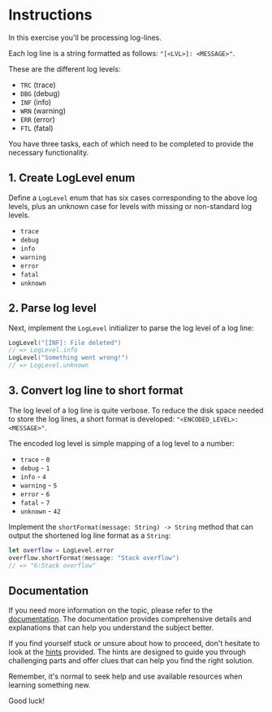# Instructions

In this exercise you'll be processing log-lines.

Each log line is a string formatted as follows: `"[<LVL>]: <MESSAGE>"`.

These are the different log levels:

- `TRC` (trace)
- `DBG` (debug)
- `INF` (info)
- `WRN` (warning)
- `ERR` (error)
- `FTL` (fatal)

You have three tasks, each of which need to be completed to provide the necessary functionality.

## 1. Create LogLevel enum

Define a `LogLevel` enum that has six cases corresponding to the above log levels, plus an unknown case for levels with missing or non-standard log levels.

- `trace`
- `debug`
- `info`
- `warning`
- `error`
- `fatal`
- `unknown`

## 2. Parse log level

Next, implement the `LogLevel` initializer to parse the log level of a log line:

```swift
LogLevel("[INF]: File deleted")
// => LogLevel.info
LogLevel("Something went wrong!")
// => LogLevel.unknown
```

## 3. Convert log line to short format

The log level of a log line is quite verbose. To reduce the disk space needed to store the log lines, a short format is developed: `"<ENCODED_LEVEL>:<MESSAGE>"`.

The encoded log level is simple mapping of a log level to a number:

- `trace` - `0`
- `debug` - `1`
- `info` - `4`
- `warning` - `5`
- `error` - `6`
- `fatal` - `7`
- `unknown` - `42`

Implement the `shortFormat(message: String) -> String` method that can output the shortened log line format as a `String`:

```swift
let overflow = LogLevel.error
overflow.shortFormat(message: "Stack overflow")
// => "6:Stack overflow"
```

## Documentation

If you need more information on the topic, please refer to the [documentation](./docs/introduction.md). The documentation provides comprehensive details and explanations that can help you understand the subject better.

If you find yourself stuck or unsure about how to proceed, don't hesitate to look at the [hints](./docs/hints.md) provided. The hints are designed to guide you through challenging parts and offer clues that can help you find the right solution.

Remember, it's normal to seek help and use available resources when learning something new.

Good luck!